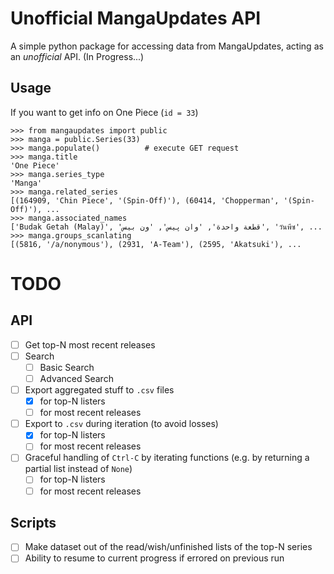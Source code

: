 # Unofficial MangaUpdates API

A simple python package for accessing data from MangaUpdates, acting as an 
*unofficial* API. (In Progress...)

## Usage

If you want to get info on One Piece (`id = 33`)

```python3
>>> from mangaupdates import public
>>> manga = public.Series(33)
>>> manga.populate()          # execute GET request
>>> manga.title
'One Piece'
>>> manga.series_type
'Manga'
>>> manga.related_series
[(164909, 'Chin Piece', '(Spin-Off)'), (60414, 'Chopperman', '(Spin-Off)'), ...
>>> manga.associated_names
['Budak Getah (Malay)', 'قطعة واحدة', 'وان پیس', 'ون بيس', 'วันพีซ', ...
>>> manga.groups_scanlating
[(5816, '/a/nonymous'), (2931, 'A-Team'), (2595, 'Akatsuki'), ...
```

# TODO

## API

- [ ] Get top-N most recent releases
- [ ] Search
  - [ ] Basic Search
  - [ ] Advanced Search
- [ ] Export aggregated stuff to `.csv` files
  - [x] for top-N listers
  - [ ] for most recent releases
- [ ] Export to `.csv` during iteration (to avoid losses)
  - [x] for top-N listers
  - [ ] for most recent releases
- [ ] Graceful handling of `Ctrl-C` by iterating functions (e.g. by returning a partial list instead of `None`)
  - [ ] for top-N listers
  - [ ] for most recent releases

## Scripts

- [ ] Make dataset out of the read/wish/unfinished lists of the top-N series
- [ ] Ability to resume to current progress if errored on previous run
